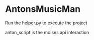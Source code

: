 # AntonsMusicMan

Run the helper.py to execute the project

anton_script is the moises api interaction